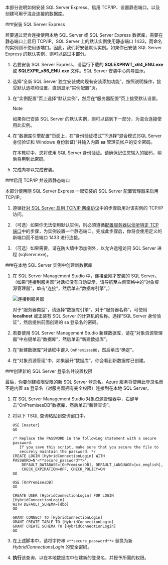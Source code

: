 
本部分说明如何安装 SQL Server Express、启用 TCP/IP、设置静态端口，以及创建可用于混合连接的数据库。

###安装 SQL Server Express

若要通过混合连接使用本地 SQL Server 或 SQL Server Express 数据库，需要在静态端口上启用 TCP/IP。SQL Server 上的默认实例使用静态端口 1433，而命名的实例则不使用该端口。因此，我们将安装默认实例。如果你已安装 SQL Server Express 的默认实例，则可以跳过本部分。

1. 若要安装 SQL Server Express，请运行下载的 **SQLEXPRWT\_x64\_ENU.exe** 或 **SQLEXPR\_x86\_ENU.exe** 文件。SQL Server 安装中心向导显示。

2. 选择“全新 SQL Server 独立安装或向现有安装添加功能”。按照说明操作，接受默认选项和设置，直到显示“实例配置”页。

3. 在“实例配置”页上选择“默认实例”，然后在“服务器配置”页上接受默认设置。

    >[!NOTE]
    >如果你已安装 SQL Server 的默认实例，则可以跳到下一部分，为混合连接使用此实例。

4. 在“数据库引擎配置”页面上，在“身份验证模式”下选择“混合模式(SQL Server 身份验证和 Windows 身份验证)”并输入内置 **sa** 管理员帐户的安全密码。

    在本教程中，您将使用 SQL Server 身份验证。请确保记住您输入的密码，稍后将用到此密码。

5. 完成向导以完成安装。

###启用 TCP/IP 并设置静态端口

本部分使用随 SQL Server Express 一起安装的 SQL Server 配置管理器来启用 TCP/IP。

1. 遵循[针对 SQL Server 启用 TCP/IP 网络协议](http://technet.microsoft.com/zh-cn/library/hh231672%28v=sql.110%29.aspx)中的步骤启用对该实例的 TCP/IP 访问。

2. （可选）如果你无法使用默认实例，则必须遵循[配置服务器以侦听特定 TCP 端口](https://msdn.microsoft.com/zh-cn/library/ms177440.aspx)中的步骤，为实例设置一个静态端口。完成此步骤后，你将会使用定义的新端口而不是端口 1433 进行连接。

3. （可选）如果需要，请在防火墙中添加例外，以允许远程访问 SQL Server 进程 (sqlservr.exe)。

###在本地 SQL Server 实例中创建新数据库

1. 在 SQL Server Management Studio 中，连接至刚才安装的 SQL Server。（如果“连接到服务器”对话框没有自动显示，请导航至左侧窗格中的“对象资源管理器”，单击“连接”，然后单击“数据库引擎”。） 	

    ![连接到服务器](./media/hybrid-connections-create-on-premises-database/A04SSMSConnectToServer.png)

    对于“服务器类型”，请选择“数据库引擎”。对于“服务器名称”，可使用 **localhost** 或正装有 SQL Server 的计算机的名称。选择“SQL Server 身份验证”，然后提供前面创建的 sa 登录名的密码。

2. 若要使用 SQL Server Management Studio 新建数据库，请在“对象资源管理器”中右键单击“数据库”，然后单击“新建数据库”。

3. 在“新建数据库”对话框中键入 `OnPremisesDB`，然后单击“确定”。

4. 在“对象资源管理”中，如果展开“数据库”，你会看到新数据库已创建。

###创建新的 SQL Server 登录名并设置权限

最后，你要创建权限受限的新 SQL Server 登录名。Azure 服务将使用此登录名而不是内置 sa 登录名（对服务器拥有完全权限）连接到在本地 SQL Server。

1. 在 SQL Server Management Studio 对象资源管理器中，右键单击“OnPremisesDB”数据库，然后单击“新建查询”。

2.  将以下 TSQL 查询粘贴到查询窗口中。

        USE [master]
        GO

        /* Replace the PASSWORD in the following statement with a secure password. 
           If you save this script, make sure that you secure the file to 
           securely maintain the password. */ 
        CREATE LOGIN [HybridConnectionLogin] WITH PASSWORD=N'<**secure_password**>', 
            DEFAULT_DATABASE=[OnPremisesDB], DEFAULT_LANGUAGE=[us_english], 
            CHECK_EXPIRATION=OFF, CHECK_POLICY=ON
        GO

        USE [OnPremisesDB]
        GO

        CREATE USER [HybridConnectionLogin] FOR LOGIN [HybridConnectionLogin] 
        WITH DEFAULT_SCHEMA=[dbo]
        GO

        GRANT CONNECT TO [HybridConnectionLogin]
        GRANT CREATE TABLE TO [HybridConnectionLogin]
        GRANT CREATE SCHEMA TO [HybridConnectionLogin]
        GO  

3. 在上述脚本中，请将字符串 `<**secure_password**>` 替换为新 *HybridConnectionsLogin* 的安全密码。

4. **执行**该查询，以在本地数据库中创建新的登录名，并授予所需的权限。

<!---HONumber=71-->